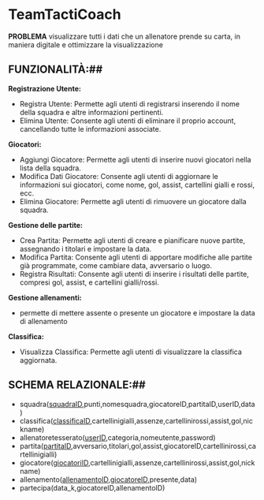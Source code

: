 # TeamTactiCoach

**PROBLEMA**
visualizzare tutti i dati che un allenatore prende su carta, in maniera digitale e ottimizzare la visualizzazione

## FUNZIONALITÀ:##

**Registrazione Utente:**
- Registra Utente: Permette agli utenti di registrarsi inserendo il nome della squadra e altre informazioni pertinenti.
- Elimina Utente: Consente agli utenti di eliminare il proprio account, cancellando tutte le informazioni associate.

**Giocatori:**
- Aggiungi Giocatore: Permette agli utenti di inserire nuovi giocatori nella lista della squadra.
- Modifica Dati Giocatore: Consente agli utenti di aggiornare le informazioni sui giocatori, come nome, gol, assist, cartellini gialli e rossi, ecc.
- Elimina Giocatore: Permette agli utenti di rimuovere un giocatore dalla squadra.

**Gestione delle partite:**
- Crea Partita: Permette agli utenti di creare e pianificare nuove partite, assegnando i titolari e impostare la data.
- Modifica Partita: Consente agli utenti di apportare modifiche alle partite già programmate, come cambiare data, avversario o luogo.
- Registra Risultati: Consente agli utenti di inserire i risultati delle partite, compresi gol, assist, e cartellini gialli/rossi.

**Gestione allenamenti:**
- permette di mettere assente o presente un giocatore e impostare la data di allenamento
  
**Classifica:**
- Visualizza Classifica: Permette agli utenti di visualizzare la classifica aggiornata.


## SCHEMA RELAZIONALE:##

- squadra(<ins>squadraID</ins>,punti,nomesquadra,giocatoreID,partitaID,userID,data)
- classifica(<ins>classificaID</ins>,cartellinigialli,assenze,cartellinirossi,assist,gol,nickname)
- allenatoretesserato(<ins>userID</ins>,categoria,nomeutente,password)
- partita(<ins>partitaID</ins>,avversario,titolari,gol,assist,giocatoreID,cartellinirossi,cartellinigialli)
- giocatore(<ins>giocatoriID</ins>,cartellinigialli,assenze,cartellinirossi,assist,gol,nickname)
- allenamento(<ins>allenamentoID</ins>,<ins>giocatoreID</ins>,presente,data)
- partecipa(data_k,giocatoreID,allenamentoID)

